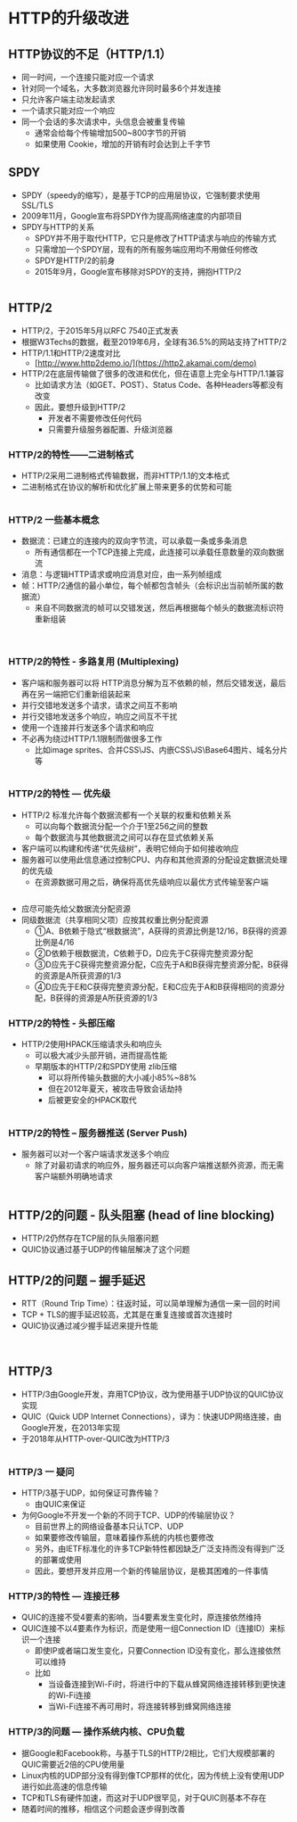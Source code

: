 <script setup>
  import img from '/imgs/前端基础/spdy.png'
  import img1 from '/imgs/前端基础/http2-frame.png'
  import img2 from '/imgs/前端基础/http2基本概念.png'
  import img3 from '/imgs/前端基础/http2基本概念1.png'
  import img4 from '/imgs/前端基础/多路复用.png'
  import img5 from '/imgs/前端基础/优先级.png'
  import img6 from '/imgs/前端基础/头部压缩.png'
  import img7 from '/imgs/前端基础/服务器推送.png'
  import img8 from '/imgs/前端基础/握手延迟.png'
  import img9 from '/imgs/前端基础/握手延迟1.png'
  import img10 from '/imgs/前端基础/http3.png'
  import img11 from '/imgs/前端基础/tls连接9.png'
  import img12 from '/imgs/前端基础/tls连接10.png'
</script>

# HTTP的升级改进

## HTTP协议的不足（HTTP/1.1）

- 同一时间，一个连接只能对应一个请求
- 针对同一个域名，大多数浏览器允许同时最多6个并发连接
- 只允许客户端主动发起请求
- 一个请求只能对应一个响应
- 同一个会话的多次请求中，头信息会被重复传输
  - 通常会给每个传输增加500~800字节的开销
  - 如果使用 Cookie，增加的开销有时会达到上千字节

## SPDY

- SPDY（speedy的缩写），是基于TCP的应用层协议，它强制要求使用SSL/TLS
- 2009年11月，Google宣布将SPDY作为提高网络速度的内部项目
- SPDY与HTTP的关系
  - SPDY并不用于取代HTTP，它只是修改了HTTP请求与响应的传输方式
  - 只需增加一个SPDY层，现有的所有服务端应用均不用做任何修改
  - SPDY是HTTP/2的前身
  - 2015年9月，Google宣布移除对SPDY的支持，拥抱HTTP/2
<img :src="img"/>

## HTTP/2

- HTTP/2，于2015年5月以RFC 7540正式发表
- 根据W3Techs的数据，截至2019年6月，全球有36.5%的网站支持了HTTP/2
- HTTP/1.1和HTTP/2速度对比
  - [http://www.http2demo.io/](https://http2.akamai.com/demo)
- HTTP/2在底层传输做了很多的改进和优化，但在语意上完全与HTTP/1.1兼容
  - 比如请求方法（如GET、POST）、Status Code、各种Headers等都没有改变
  - 因此，要想升级到HTTP/2
    - 开发者不需要修改任何代码
    - 只需要升级服务器配置、升级浏览器

### HTTP/2的特性——二进制格式

- HTTP/2采用二进制格式传输数据，而非HTTP/1.1的文本格式
- 二进制格式在协议的解析和优化扩展上带来更多的优势和可能
<img :src="img1"/>

### HTTP/2 一些基本概念

- 数据流：已建立的连接内的双向字节流，可以承载一条或多条消息
  - 所有通信都在一个TCP连接上完成，此连接可以承载任意数量的双向数据流
- 消息：与逻辑HTTP请求或响应消息对应，由一系列帧组成
- 帧：HTTP/2通信的最小单位，每个帧都包含帧头（会标识出当前帧所属的数据流）
  - 来自不同数据流的帧可以交错发送，然后再根据每个帧头的数据流标识符重新组装
<img :src="img2"/>
<img :src="img3"/>

### HTTP/2的特性 - 多路复用 (Multiplexing)

- 客户端和服务器可以将 HTTP消息分解为互不依赖的帧，然后交错发送，最后再在另一端把它们重新组装起来
- 并行交错地发送多个请求，请求之间互不影响
- 并行交错地发送多个响应，响应之间互不干扰
- 使用一个连接并行发送多个请求和响应
- 不必再为绕过HTTP/1.1限制而做很多工作
  - 比如image sprites、合并CSS\JS、内嵌CSS\JS\Base64图片、域名分片等
<img :src="img4"/>

### HTTP/2的特性 — 优先级

- HTTP/2 标准允许每个数据流都有一个关联的权重和依赖关系
  - 可以向每个数据流分配一个介于1至256之间的整数
  - 每个数据流与其他数据流之间可以存在显式依赖关系
- 客户端可以构建和传递“优先级树”，表明它倾向于如何接收响应
- 服务器可以使用此信息通过控制CPU、内存和其他资源的分配设定数据流处理的优先级
  - 在资源数据可用之后，确保将高优先级响应以最优方式传输至客户端
<img :src="img5"/>

- 应尽可能先给父数据流分配资源
- 同级数据流（共享相同父项）应按其权重比例分配资源
  - ①A、B依赖于隐式“根数据流”，A获得的资源比例是12/16，B获得的资源比例是4/16
  - ②D依赖于根数据流，C依赖于D，D应先于C获得完整资源分配
  - ③D应先于C获得完整资源分配，C应先于A和B获得完整资源分配，B获得的资源是A所获资源的1/3
  - ④D应先于E和C获得完整资源分配，E和C应先于A和B获得相同的资源分配，B获得的资源是A所获资源的1/3

### HTTP/2的特性 - 头部压缩

- HTTP/2使用HPACK压缩请求头和响应头
  - 可以极大减少头部开销，进而提高性能
  - 早期版本的HTTP/2和SPDY使用 zlib压缩
    - 可以将所传输头数据的大小减小85%~88%
    - 但在2012年夏天，被攻击导致会话劫持
    - 后被更安全的HPACK取代
<img :src="img6"/>

### HTTP/2的特性 – 服务器推送 (Server Push)

- 服务器可以对一个客户端请求发送多个响应
  - 除了对最初请求的响应外，服务器还可以向客户端推送额外资源，而无需客户端额外明确地请求
<img :src="img7"/>

## HTTP/2的问题 - 队头阻塞 (head of line blocking)

- HTTP/2仍然存在TCP层的队头阻塞问题
- QUIC协议通过基于UDP的传输层解决了这个问题

## HTTP/2的问题 – 握手延迟

- RTT（Round Trip Time）：往返时延，可以简单理解为通信一来一回的时间
- TCP + TLS的握手延迟较高，尤其是在重复连接或首次连接时
- QUIC协议通过减少握手延迟来提升性能
<img :src="img8"/>
<img :src="img9"/>

## HTTP/3

- HTTP/3由Google开发，弃用TCP协议，改为使用基于UDP协议的QUIC协议实现
- QUIC（Quick UDP Internet Connections），译为：快速UDP网络连接，由Google开发，在2013年实现
- 于2018年从HTTP-over-QUIC改为HTTP/3
<img :src="img10"/>

### HTTP/3 一 疑问

- HTTP/3基于UDP，如何保证可靠传输？
  - 由QUIC来保证
- 为何Google不开发一个新的不同于TCP、UDP的传输层协议？
  - 目前世界上的网络设备基本只认TCP、UDP
  - 如果要修改传输层，意味着操作系统的内核也要修改
  - 另外，由IETF标准化的许多TCP新特性都因缺乏广泛支持而没有得到广泛的部署或使用
  - 因此，要想开发并应用一个新的传输层协议，是极其困难的一件事情

### HTTP/3的特性 — 连接迁移

- QUIC的连接不受4要素的影响，当4要素发生变化时，原连接依然维持
- QUIC连接不以4要素作为标识，而是使用一组Connection ID（连接ID）来标识一个连接
  - 即使IP或者端口发生变化，只要Connection ID没有变化，那么连接依然可以维持
  - 比如
    - 当设备连接到Wi-Fi时，将进行中的下载从蜂窝网络连接转移到更快速的Wi-Fi连接
    - 当Wi-Fi连接不再可用时，将连接转移到蜂窝网络连接

### HTTP/3的问题 — 操作系统内核、CPU负载

- 据Google和Facebook称，与基于TLS的HTTP/2相比，它们大规模部署的QUIC需要近2倍的CPU使用量
- Linux内核的UDP部分没有得到像TCP那样的优化，因为传统上没有使用UDP进行如此高速的信息传输
- TCP和TLS有硬件加速，而这对于UDP很罕见，对于QUIC则基本不存在
- 随着时间的推移，相信这个问题会逐步得到改善